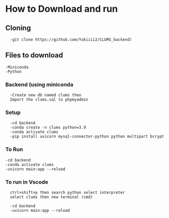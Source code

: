 # How to Download and run

## Cloning

```
  -git clone https://github.com/Yukiiii2/CLUMS_backend)
```

## Files to download
```
-Miniconda
-Python
```
### Backend (using miniconda
```
  -Create new db named clums then
  Import the clums.sql to phpmyadmin
```

### Setup
```
  -cd backend
  -conda create -n clums python=3.9
  -conda activate clums
  -pip install uvicorn mysql-connector-python python multipart bcrypt
```

### To Run
```
-cd backend
-conda activate clums
-uvicorn main:app --reload
```
### To run in Vscode
```
  ctrl+shift+p then search python select interpreter  
  select clums then new terminal (cmd)
```
```
  -cd backend
  -uvicorn main:app --reload
```
